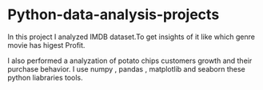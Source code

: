 # Python-data-analysis-projects
In this project I analyzed IMDB dataset.To get insights of it like which genre movie has higest Profit.


I also performed a analyzation of potato chips customers growth and their purchase behavior.
I use numpy , pandas , matplotlib and seaborn these python liabraries tools. 
